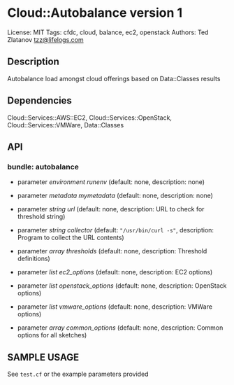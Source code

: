 # Cloud::Autobalance version 1

License: MIT
Tags: cfdc, cloud, balance, ec2, openstack
Authors: Ted Zlatanov <tzz@lifelogs.com>

## Description
Autobalance load amongst cloud offerings based on Data::Classes results

## Dependencies
Cloud::Services::AWS::EC2, Cloud::Services::OpenStack, Cloud::Services::VMWare, Data::Classes

## API
### bundle: autobalance
* parameter _environment_ *runenv* (default: none, description: none)

* parameter _metadata_ *mymetadata* (default: none, description: none)

* parameter _string_ *url* (default: none, description: URL to check for threshold string)

* parameter _string_ *collector* (default: `"/usr/bin/curl -s"`, description: Program to collect the URL contents)

* parameter _array_ *thresholds* (default: none, description: Threshold definitions)

* parameter _list_ *ec2_options* (default: none, description: EC2 options)

* parameter _list_ *openstack_options* (default: none, description: OpenStack options)

* parameter _list_ *vmware_options* (default: none, description: VMWare options)

* parameter _array_ *common_options* (default: none, description: Common options for all sketches)


## SAMPLE USAGE
See `test.cf` or the example parameters provided

